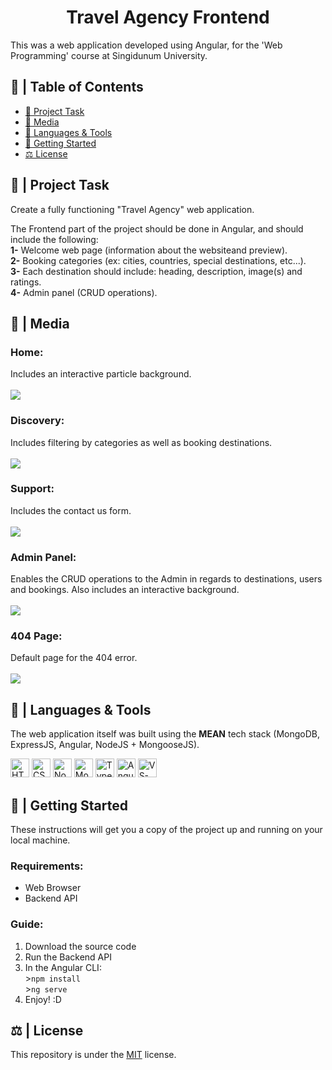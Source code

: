 <h1 align="center">Travel Agency Frontend</h1>

<p>This was a web application developed using Angular, for the 'Web Programming' course at Singidunum University.</p>

## 📝 | Table of Contents
- [🧐 Project Task <a name="project_task"></a>](#--project-task-)
- [📸 Media <a name="demo"></a>](#--media-)
- [🧰 Languages & Tools <a name="languages_&_tools"></a>](#--languages--tools-)
- [🏁 Getting Started <a name="getting_started"></a>](#--getting-started-)
- [⚖ License <a name="license"></a>](#--license-)

## 🧐 | Project Task <a name="project_task"></a>

Create a fully functioning "Travel Agency" web application.

The Frontend part of the project should be done in Angular, and should include the following:
  <br>**1-** Welcome web page (information about the websiteand preview).
  <br>**2-** Booking categories (ex: cities, countries, special destinations, etc...).
  <br>**3-** Each destination should include: heading, description, image(s) and ratings.
  <br>**4-** Admin panel (CRUD operations).

## 📸 | Media <a name="demo"></a>

<h3>Home:</h3>
Includes an interactive particle background.<br><br>
<img src="https://user-images.githubusercontent.com/74971935/179831591-fcd4641b-ae25-433e-9cae-8bb0f152650a.gif"><br>

<h3>Discovery:</h3>
Includes filtering by categories as well as booking destinations.<br><br>
<img src="https://user-images.githubusercontent.com/74971935/179831809-d9754bd2-e0dd-42c5-991c-61a3f48d7810.gif"><br>

<h3>Support:</h3>
Includes the contact us form.<br><br>
<img src="https://user-images.githubusercontent.com/74971935/179831989-c42f1ad6-f035-40cd-9b65-7adb96b98433.gif"><br>

<h3>Admin Panel:</h3>
Enables the CRUD operations to the Admin in regards to destinations, users and bookings. Also includes an interactive background.<br><br>
<img src="https://user-images.githubusercontent.com/74971935/179832371-897362ba-c27f-4e61-b040-ad7bedc237eb.gif">

<h3>404 Page:</h3>
Default page for the 404 error.<br><br>
<img src="https://user-images.githubusercontent.com/74971935/179830687-c3d4fcc0-a045-4573-a9ee-b49eda9fad83.gif">



## 🧰 | Languages & Tools <a name="languages_&_tools"></a>

The web application itself was built using the **MEAN** tech stack (MongoDB, ExpressJS, Angular, NodeJS + MongooseJS).

<p>
<img src="https://cdn.jsdelivr.net/gh/devicons/devicon/icons/html5/html5-original.svg" width=30 alt="HTML5">
<img src="https://cdn.jsdelivr.net/gh/devicons/devicon/icons/css3/css3-original.svg" width=30  alt="CSS3">
<a href="https://nodejs.org/en/"><img src="https://cdn.jsdelivr.net/gh/devicons/devicon/icons/nodejs/nodejs-original.svg" width=30 alt="NodeJS"></a>
<a href="https://www.mongodb.com/"><img src="https://img.icons8.com/external-tal-revivo-green-tal-revivo/344/external-mongodb-a-cross-platform-document-oriented-database-program-logo-green-tal-revivo.png" width=30 alt="MongoDB"></a>
<a href="https://www.typescriptlang.org/"><img src="https://cdn.jsdelivr.net/gh/devicons/devicon/icons/typescript/typescript-original.svg" width=30 alt="TypeScript"></a>
<a href="https://angular.io/"><img src="https://cdn.jsdelivr.net/gh/devicons/devicon/icons/angularjs/angularjs-original.svg" width=30 alt="Angular"></a>
<a href="https://code.visualstudio.com/"><img src="https://upload.wikimedia.org/wikipedia/commons/thumb/9/9a/Visual_Studio_Code_1.35_icon.svg/768px-Visual_Studio_Code_1.35_icon.svg.png?20210804221519" width=30 alt="VS-Code"></a></p>
</p>


## 🏁 | Getting Started <a name="getting_started"></a>
These instructions will get you a copy of the project up and running on your local machine.

**<h3>Requirements:</h3>**
<ul>
<li>Web Browser</li>
<li>Backend API</li>
</ul>

**<h3>Guide:</h3>**

1. Download the source code
2. Run the Backend API
3. In the Angular CLI:
<br>>```npm install```
<br>>```ng serve```
4. Enjoy! :D


## ⚖ | License <a name="license"></a>
This repository is under the [MIT](https://opensource.org/licenses/MIT) license.

